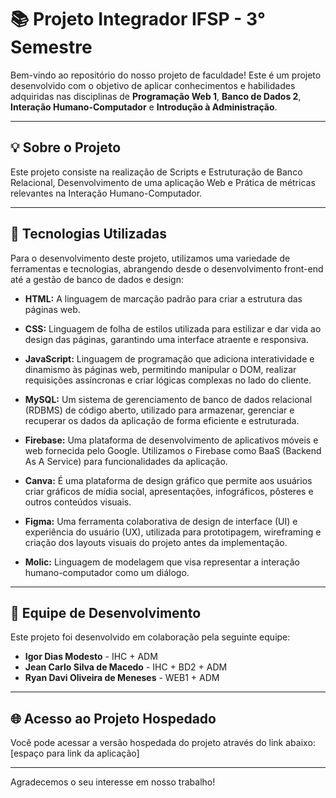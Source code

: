 # 📚 Projeto Integrador IFSP - 3° Semestre

Bem-vindo ao repositório do nosso projeto de faculdade! Este é um projeto desenvolvido com o objetivo de aplicar conhecimentos e habilidades adquiridas nas disciplinas de **Programação Web 1**, **Banco de Dados 2**, **Interação Humano-Computador** e **Introdução à Administração**.

---

## 💡 Sobre o Projeto

Este projeto consiste na realização de Scripts e Estruturação de Banco Relacional, Desenvolvimento de uma aplicação Web e Prática de métricas relevantes na Interação Humano-Computador.

---

## 🚀 Tecnologias Utilizadas

Para o desenvolvimento deste projeto, utilizamos uma variedade de ferramentas e tecnologias, abrangendo desde o desenvolvimento front-end até a gestão de banco de dados e design:

* **HTML:** A linguagem de marcação padrão para criar a estrutura das páginas web.
  
* **CSS:** Linguagem de folha de estilos utilizada para estilizar e dar vida ao design das páginas, garantindo uma interface atraente e responsiva.
  
* **JavaScript:** Linguagem de programação que adiciona interatividade e dinamismo às páginas web, permitindo manipular o DOM, realizar requisições assíncronas e criar lógicas complexas no lado do cliente.
  
* **MySQL:** Um sistema de gerenciamento de banco de dados relacional (RDBMS) de código aberto, utilizado para armazenar, gerenciar e recuperar os dados da aplicação de forma eficiente e estruturada.
  
* **Firebase:** Uma plataforma de desenvolvimento de aplicativos móveis e web fornecida pelo Google. Utilizamos o Firebase como BaaS (Backend As A Service) para funcionalidades da aplicação.
  
* **Canva:** É uma plataforma de design gráfico que permite aos usuários criar gráficos de mídia social, apresentações, infográficos, pôsteres e outros conteúdos visuais.
  
* **Figma:** Uma ferramenta colaborativa de design de interface (UI) e experiência do usuário (UX), utilizada para prototipagem, wireframing e criação dos layouts visuais do projeto antes da implementação.
  
* **Molic:** Linguagem de modelagem que visa representar a interação humano-computador como um diálogo.

---

## 👥 Equipe de Desenvolvimento

Este projeto foi desenvolvido em colaboração pela seguinte equipe:

* **Igor Dias Modesto** - IHC + ADM
* **Jean Carlo Silva de Macedo** - IHC + BD2 + ADM
* **Ryan Davi Oliveira de Meneses** - WEB1 + ADM

---

## 🌐 Acesso ao Projeto Hospedado

Você pode acessar a versão hospedada do projeto através do link abaixo:
[espaço para link da aplicação]

---

Agradecemos o seu interesse em nosso trabalho!
